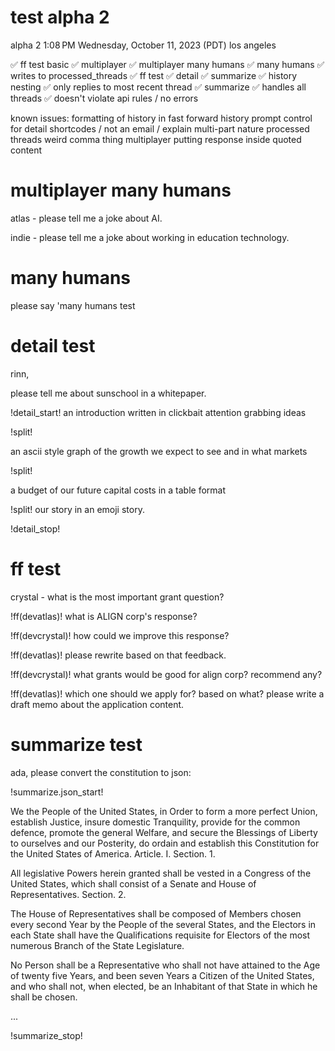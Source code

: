 # test alpha 2 
alpha 2 1:08 PM
Wednesday, October 11, 2023 (PDT)
los angeles 

✅  ff test basic 
✅  multiplayer 
✅  multiplayer many humans 
✅  many humans 
✅  writes to processed_threads 
✅  ff test 
✅  detail 
✅  summarize 
✅  history nesting 
✅  only replies to most recent thread 
✅  summarize 
✅  handles all threads 
✅  doesn't violate api rules / no errors 


known issues: 
formatting of history in fast forward history 
prompt control for detail shortcodes / not an email / explain multi-part nature 
processed threads weird comma thing 
multiplayer putting response inside quoted content 



# multiplayer many humans 

atlas - please tell me a joke about AI.

indie - please tell me a joke about working in education technology. 



# many humans 
please say 'many humans test 




# detail test

rinn,

please tell me about sunschool in a whitepaper.

!detail_start!
an introduction written in clickbait attention grabbing ideas

!split!

an ascii style graph of the growth we expect to see and in what markets

!split!

a budget of our future capital costs in a table format

!split!
our story in an emoji story.

!detail_stop!

# ff test 
crystal - what is the most important grant question?

!ff(devatlas)! what is ALIGN corp's response?

!ff(devcrystal)! how could we improve this response?

!ff(devatlas)! please rewrite based on that feedback.

!ff(devcrystal)! what grants would be good for align corp? recommend any?

!ff(devatlas)! which one should we apply for? based on what? please write a draft memo about the application content. 

# summarize test 

ada, please convert the constitution to json:

!summarize.json_start!

We the People of the United States, in Order to form a more perfect Union, establish Justice, insure domestic Tranquility, provide for the common defence, promote the general Welfare, and secure the Blessings of Liberty to ourselves and our Posterity, do ordain and establish this Constitution for the United States of America.
Article. I.
Section. 1.

  All legislative Powers herein granted shall be vested in a Congress of the United States, which shall consist of a Senate and House of Representatives.
  Section. 2.
  
  The House of Representatives shall be composed of Members chosen every second Year by the People of the several States, and the Electors in each State shall have the Qualifications requisite for Electors of the most numerous Branch of the State Legislature.
  
  No Person shall be a Representative who shall not have attained to the Age of twenty five Years, and been seven Years a Citizen of the United States, and who shall not, when elected, be an Inhabitant of that State in which he shall be chosen.
  
  ...
  
  
  !summarize_stop! 
  

